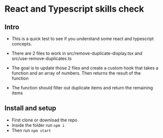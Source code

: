 # React and Typescript skills check

## Intro

 - This is a quick test to see if you understand some react and typescript concepts. 

- There are 2 files to work in src/remove-duplicate-display.tsx and src/use-remove-duplicates.ts

- The goal is to update those 2 files and create a custom hook that takes a function and an array of numbers. Then returns the result of the function 

- The function should filter out duplicate items and return the remaining items

## Install and setup

- First clone or download the repo
- Inside the folder run ```npm i```
- Then run ```npm start```
